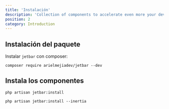 ```yaml
---
title: 'Instalación'
description: 'Collection of components to accelerate even more your development with Laravel Jetstream.'
position: 2
category: Introduction
---
```


## Instalación del paquete

Instalar `jetbar` con composer:

<code-group>
  <code-block label="composer" active>

  ```bash[terminal/cmd]
  composer require arielmejiadev/jetbar --dev
  ```

  </code-block>
</code-group>

## Instala los componentes

<code-group>
  <code-block label="Para el stack de Livewire." active>

  ```php[terminal/cmd]
  php artisan jetbar:install 
  ```

  </code-block>
  <code-block label="Para el stack de InertiaJS.">

  ```php[terminal/cmd]
  php artisan jetbar:install --inertia
  ```

  </code-block>
</code-group>